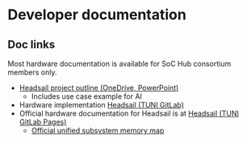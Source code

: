 # Developer documentation

## Doc links

Most hardware documentation is available for SoC Hub consortium members only.

- [Headsail project outline (OneDrive, PowerPoint)](https://tuni.sharepoint.com/:p:/r/sites/TG-SoC-Hub/_layouts/15/Doc.aspx?sourcedoc=%7B88409C67-0AC7-4F3E-934C-2D56A9A51079%7D&file=Headsail%20project%20outline.pptx&action=edit&mobileredirect=true)
  - Includes use case example for AI
- Hardware implementation [Headsail (TUNI GitLab)](https://gitlab.tuni.fi/soc-hub/headsail/hw/headsail)
- Official hardware documentation for Headsail is at [Headsail (TUNI GitLab Pages)](https://soc-hub.gitlab-pages.tuni.fi/)
  - [Official unified subsystem memory map](https://soc-hub.gitlab-pages.tuni.fi/headsail/hw/headsail/address_map.html)
